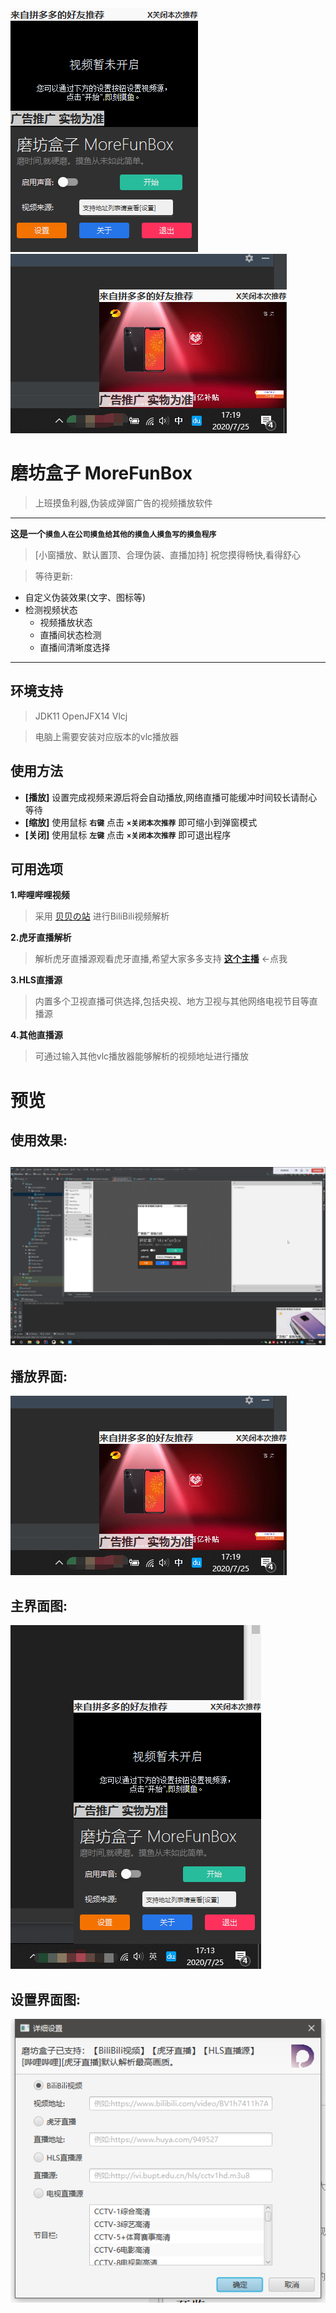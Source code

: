 <div style="align: center">
<img src="/readmefiles/introImg.png"/>
<img src="/readmefiles/preview3.png"/>
</div>

# 磨坊盒子 MoreFunBox

>上班摸鱼利器,伪装成弹窗广告的视频播放软件

----

**这是一个`摸鱼人在公司摸鱼给其他的摸鱼人摸鱼写的摸鱼程序`**

>[小窗播放、默认置顶、合理伪装、直播加持] 祝您摸得畅快,看得舒心

>等待更新:
+ 自定义伪装效果(文字、图标等)
+ 检测视频状态
    + 视频播放状态
    + 直播间状态检测
    + 直播间清晰度选择

----

## 环境支持
> JDK11	OpenJFX14	Vlcj

> 电脑上需要安装对应版本的vlc播放器

## 使用方法
+ **[播放]** 设置完成视频来源后将会自动播放,网络直播可能缓冲时间较长请耐心等待
+ **[缩放]** 使用鼠标 **`右键`** 点击 **`×关闭本次推荐`** 即可缩小到弹窗模式
+ **[关闭]** 使用鼠标 **`左键`** 点击 **`×关闭本次推荐`** 即可退出程序


## 可用选项
**1.哔哩哔哩视频**

>采用 [贝贝の站](https://xbeibeix.com/) 进行BiliBili视频解析


**2.虎牙直播解析**

>解析虎牙直播源观看虎牙直播,希望大家多多支持 **[这个主播](https://www.huya.com/949527)** ←点我

**3.HLS直播源**

>内置多个卫视直播可供选择,包括央视、地方卫视与其他网络电视节目等直播源

**4.其他直播源**

>可通过输入其他vlc播放器能够解析的视频地址进行播放

# 预览

## 使用效果:
![markdown](/readmefiles/try.gif)
----
## 播放界面:

![markdown](/readmefiles/preview3.png)

## 主界面图:

![markdown](/readmefiles/preview1.png)

## 设置界面图:

![markdown](/readmefiles/preview2.png)
